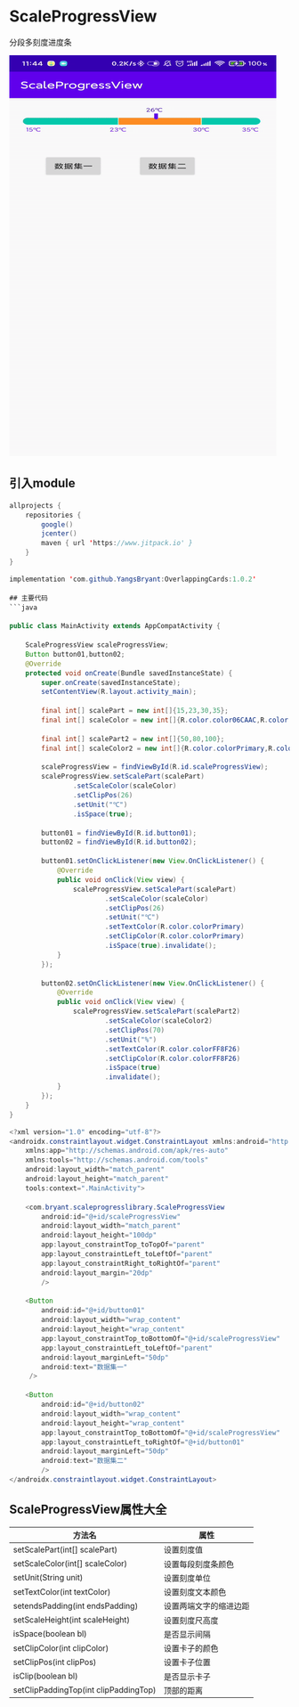 # ScaleProgressView
分段多刻度进度条

![这是一张图片](https://github.com/YangsBryant/ScaleProgressView/blob/master/c1bb5-4ea6k.gif)

## 引入module
```java
allprojects {
    repositories {
        google()
        jcenter()
        maven { url 'https://www.jitpack.io' }
    }
}
```

```java
implementation 'com.github.YangsBryant:OverlappingCards:1.0.2'

## 主要代码
```java

public class MainActivity extends AppCompatActivity {

    ScaleProgressView scaleProgressView;
    Button button01,button02;
    @Override
    protected void onCreate(Bundle savedInstanceState) {
        super.onCreate(savedInstanceState);
        setContentView(R.layout.activity_main);

        final int[] scalePart = new int[]{15,23,30,35};
        final int[] scaleColor = new int[]{R.color.color06CAAC,R.color.colorFF8F26,R.color.color06CAAC};

        final int[] scalePart2 = new int[]{50,80,100};
        final int[] scaleColor2 = new int[]{R.color.colorPrimary,R.color.colorAccent};

        scaleProgressView = findViewById(R.id.scaleProgressView);
        scaleProgressView.setScalePart(scalePart)
                .setScaleColor(scaleColor)
                .setClipPos(26)
                .setUnit("℃")
                .isSpace(true);

        button01 = findViewById(R.id.button01);
        button02 = findViewById(R.id.button02);

        button01.setOnClickListener(new View.OnClickListener() {
            @Override
            public void onClick(View view) {
                scaleProgressView.setScalePart(scalePart)
                        .setScaleColor(scaleColor)
                        .setClipPos(26)
                        .setUnit("℃")
                        .setTextColor(R.color.colorPrimary)
                        .setClipColor(R.color.colorPrimary)
                        .isSpace(true).invalidate();
            }
        });

        button02.setOnClickListener(new View.OnClickListener() {
            @Override
            public void onClick(View view) {
                scaleProgressView.setScalePart(scalePart2)
                        .setScaleColor(scaleColor2)
                        .setClipPos(70)
                        .setUnit("%")
                        .setTextColor(R.color.colorFF8F26)
                        .setClipColor(R.color.colorFF8F26)
                        .isSpace(true)
                        .invalidate();
            }
        });
    }
}
```

```java
<?xml version="1.0" encoding="utf-8"?>
<androidx.constraintlayout.widget.ConstraintLayout xmlns:android="http://schemas.android.com/apk/res/android"
    xmlns:app="http://schemas.android.com/apk/res-auto"
    xmlns:tools="http://schemas.android.com/tools"
    android:layout_width="match_parent"
    android:layout_height="match_parent"
    tools:context=".MainActivity">

    <com.bryant.scaleprogresslibrary.ScaleProgressView
        android:id="@+id/scaleProgressView"
        android:layout_width="match_parent"
        android:layout_height="100dp"
        app:layout_constraintTop_toTopOf="parent"
        app:layout_constraintLeft_toLeftOf="parent"
        app:layout_constraintRight_toRightOf="parent"
        android:layout_margin="20dp"
        />

    <Button
        android:id="@+id/button01"
        android:layout_width="wrap_content"
        android:layout_height="wrap_content"
        app:layout_constraintTop_toBottomOf="@+id/scaleProgressView"
        app:layout_constraintLeft_toLeftOf="parent"
        android:layout_marginLeft="50dp"
        android:text="数据集一"
     />

    <Button
        android:id="@+id/button02"
        android:layout_width="wrap_content"
        android:layout_height="wrap_content"
        app:layout_constraintTop_toBottomOf="@+id/scaleProgressView"
        app:layout_constraintLeft_toRightOf="@+id/button01"
        android:layout_marginLeft="50dp"
        android:text="数据集二"
        />
</androidx.constraintlayout.widget.ConstraintLayout>
```

## ScaleProgressView属性大全
方法名 | 属性
--------- | -------------
setScalePart(int[] scalePart) | 设置刻度值
setScaleColor(int[] scaleColor) | 设置每段刻度条颜色
setUnit(String unit) | 设置刻度单位
setTextColor(int textColor) | 设置刻度文本颜色
setendsPadding(int endsPadding) | 设置两端文字的缩进边距
setScaleHeight(int scaleHeight) | 设置刻度尺高度
isSpace(boolean bl) | 是否显示间隔
setClipColor(int clipColor) | 设置卡子的颜色
setClipPos(int clipPos) | 设置卡子位置
isClip(boolean bl) | 是否显示卡子
setClipPaddingTop(int clipPaddingTop) | 顶部的距离
